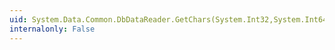 ```yaml
---
uid: System.Data.Common.DbDataReader.GetChars(System.Int32,System.Int64,System.Char[],System.Int32,System.Int32)
internalonly: False
---
```

